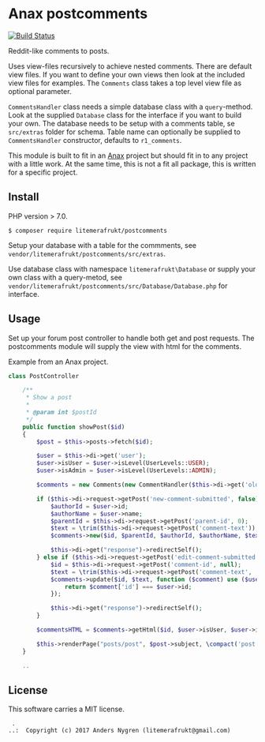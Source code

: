 Anax postcomments
==================================

<!--
[![Latest Stable Version](https://poser.pugx.org/anax/postcomments/v/stable)](https://packagist.org/packages/anax/postcomments)
[![Join the chat at https://gitter.im/mosbth/anax](https://badges.gitter.im/Join%20Chat.svg)](https://gitter.im/canax?utm_source=badge&utm_medium=badge&utm_campaign=pr-badge&utm_content=badge)
-->
[![Build Status](https://travis-ci.org/litemerafrukt/postcomments.svg?branch=master)](https://travis-ci.org/litemerafrukt/postcomments)
<!--
[![CircleCI](https://circleci.com/gh/canax/postcomments.svg?style=svg)](https://circleci.com/gh/canax/postcomments)
[![Build Status](https://scrutinizer-ci.com/g/canax/postcomments/badges/build.png?b=master)](https://scrutinizer-ci.com/g/canax/postcomments/build-status/master)
[![Scrutinizer Code Quality](https://scrutinizer-ci.com/g/canax/postcomments/badges/quality-score.png?b=master)](https://scrutinizer-ci.com/g/canax/postcomments/?branch=master)
[![Code Coverage](https://scrutinizer-ci.com/g/canax/postcomments/badges/coverage.png?b=master)](https://scrutinizer-ci.com/g/canax/postcomments/?branch=master)
[![SensioLabsInsight](https://insight.sensiolabs.com/projects/d831fd4c-b7c6-4ff0-9a83-102440af8929/mini.png)](https://insight.sensiolabs.com/projects/d831fd4c-b7c6-4ff0-9a83-102440af8929)
-->

Reddit-like comments to posts.

Uses view-files recursively to achieve nested comments. There are default view files. If you want to define your own views then look at the included view files for examples. The `Comments` class takes a top level view file as optional parameter.

`CommentsHandler` class needs a simple database class with a `query`-method. Look at the supplied `Database` class for the interface if you want to build your own. The database needs to be setup with a comments table, se `src/extras` folder for schema. Table name can optionally be supplied to `CommentsHandler` constructor, defaults to `r1_comments`.

This module is built to fit in an [Anax](https://github.com/canax) project but should fit in to any project with a little work. At the same time, this is not a fit all package, this is written for a specific project.

Install
------------------

PHP version > 7.0.

`$ composer require litemerafrukt/postcomments`

Setup your database with a table for the commments, see `vendor/litemerafrukt/postcomments/src/extras`.

Use database class with namespace `litemerafrukt\Database` or supply your own class with a query-metod, see `vendor/litemerafrukt/postcomments/src/Database/Database.php` for interface.


Usage
------------------

Set up your forum post controller to handle both get and post requests. The postcomments module will supply the view with html for the comments.

Example from an Anax project.

```PHP
class PostController

    /**
     * Show a post
     *
     * @param int $postId
     */
    public function showPost($id)
    {
        $post = $this->posts->fetch($id);

        $user = $this->di->get('user');
        $user->isUser = $user->isLevel(UserLevels::USER);
        $user->isAdmin = $user->isLevel(UserLevels::ADMIN);

        $comments = new Comments(new CommentHandler($this->di->get('olddb')));

        if ($this->di->request->getPost('new-comment-submitted', false) && $user) {
            $authorId = $user->id;
            $authorName = $user->name;
            $parentId = $this->di->request->getPost('parent-id', 0);
            $text = \trim($this->di->request->getPost('comment-text'));
            $comments->new($id, $parentId, $authorId, $authorName, $text);

            $this->di->get("response")->redirectSelf();
        } else if ($this->di->request->getPost('edit-comment-submitted', false) && $user) {
            $id = $this->di->request->getPost('comment-id', null);
            $text = \trim($this->di->request->getPost('comment-text', ''));
            $comments->update($id, $text, function ($comment) use ($user) {
                return $comment['id'] === $user->id;
            });

            $this->di->get("response")->redirectSelf();
        }

        $commentsHTML = $comments->getHtml($id, $user->isUser, $user->isAdmin, $user->name, $user->id);

        $this->renderPage("posts/post", $post->subject, \compact('post', 'user', 'commentsHTML'));
    }

    ..
```



License
------------------

This software carries a MIT license.



```
 .
..:  Copyright (c) 2017 Anders Nygren (litemerafrukt@gmail.com)
```
